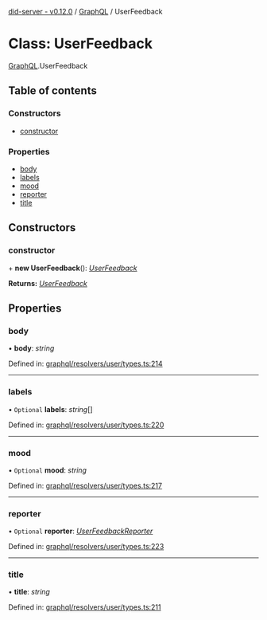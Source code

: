 [did-server - v0.12.0](../README.md) / [GraphQL](../modules/graphql.md) / UserFeedback

# Class: UserFeedback

[GraphQL](../modules/graphql.md).UserFeedback

## Table of contents

### Constructors

- [constructor](graphql.userfeedback.md#constructor)

### Properties

- [body](graphql.userfeedback.md#body)
- [labels](graphql.userfeedback.md#labels)
- [mood](graphql.userfeedback.md#mood)
- [reporter](graphql.userfeedback.md#reporter)
- [title](graphql.userfeedback.md#title)

## Constructors

### constructor

\+ **new UserFeedback**(): [*UserFeedback*](graphql.userfeedback.md)

**Returns:** [*UserFeedback*](graphql.userfeedback.md)

## Properties

### body

• **body**: *string*

Defined in: [graphql/resolvers/user/types.ts:214](https://github.com/Puzzlepart/did/blob/dev/server/graphql/resolvers/user/types.ts#L214)

___

### labels

• `Optional` **labels**: *string*[]

Defined in: [graphql/resolvers/user/types.ts:220](https://github.com/Puzzlepart/did/blob/dev/server/graphql/resolvers/user/types.ts#L220)

___

### mood

• `Optional` **mood**: *string*

Defined in: [graphql/resolvers/user/types.ts:217](https://github.com/Puzzlepart/did/blob/dev/server/graphql/resolvers/user/types.ts#L217)

___

### reporter

• `Optional` **reporter**: [*UserFeedbackReporter*](graphql.userfeedbackreporter.md)

Defined in: [graphql/resolvers/user/types.ts:223](https://github.com/Puzzlepart/did/blob/dev/server/graphql/resolvers/user/types.ts#L223)

___

### title

• **title**: *string*

Defined in: [graphql/resolvers/user/types.ts:211](https://github.com/Puzzlepart/did/blob/dev/server/graphql/resolvers/user/types.ts#L211)
